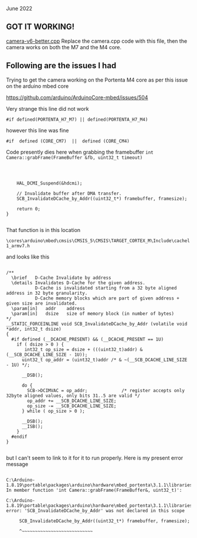 




June 2022



## GOT IT WORKING!

[camera-v6-better.cpp](camera-v6-better.cpp)  Replace the camera.cpp code with this file, then the camera works on both the M7 and the M4 core. 

## Following are the issues I had



Trying to get the camera working on the Portenta M4  core as per this issue on the arduino mbed core

https://github.com/arduino/ArduinoCore-mbed/issues/504





Very strange this line did not work

```#if defined(PORTENTA_H7_M7) || defined(PORTENTA_H7_M4)```

however this line was fine

```
#if  defined (CORE_CM7)  ||  defined (CORE_CM4)

```

Code presently dies here when grabbing the framebuffer
```int Camera::grabFrame(FrameBuffer &fb, uint32_t timeout)```

```



    HAL_DCMI_Suspend(&hdcmi);

    // Invalidate buffer after DMA transfer.
    SCB_InvalidateDCache_by_Addr((uint32_t*) framebuffer, framesize);

    return 0;
}


```




That function is in this location

```\cores\arduino\mbed\cmsis\CMSIS_5\CMSIS\TARGET_CORTEX_M\Include\cachel1_armv7.h  ```

and looks like this

```

/**
  \brief   D-Cache Invalidate by address
  \details Invalidates D-Cache for the given address.
           D-Cache is invalidated starting from a 32 byte aligned address in 32 byte granularity.
           D-Cache memory blocks which are part of given address + given size are invalidated.
  \param[in]   addr    address
  \param[in]   dsize   size of memory block (in number of bytes)
*/
__STATIC_FORCEINLINE void SCB_InvalidateDCache_by_Addr (volatile void *addr, int32_t dsize)
{
  #if defined (__DCACHE_PRESENT) && (__DCACHE_PRESENT == 1U)
    if ( dsize > 0 ) {
       int32_t op_size = dsize + (((uint32_t)addr) & (__SCB_DCACHE_LINE_SIZE - 1U));
      uint32_t op_addr = (uint32_t)addr /* & ~(__SCB_DCACHE_LINE_SIZE - 1U) */;

      __DSB();

      do {
        SCB->DCIMVAC = op_addr;             /* register accepts only 32byte aligned values, only bits 31..5 are valid */
        op_addr += __SCB_DCACHE_LINE_SIZE;
        op_size -= __SCB_DCACHE_LINE_SIZE;
      } while ( op_size > 0 );

      __DSB();
      __ISB();
    }
  #endif
}


```

but I can't seem to link to it for it to run properly. Here is my present error message

```

C:\Arduino-1.8.19\portable\packages\arduino\hardware\mbed_portenta\3.1.1\libraries\Camera\src\camera.cpp: In member function 'int Camera::grabFrame(FrameBuffer&, uint32_t)':

C:\Arduino-1.8.19\portable\packages\arduino\hardware\mbed_portenta\3.1.1\libraries\Camera\src\camera.cpp:609:5: error: 'SCB_InvalidateDCache_by_Addr' was not declared in this scope

     SCB_InvalidateDCache_by_Addr((uint32_t*) framebuffer, framesize);

     ^~~~~~~~~~~~~~~~~~~~~~~~~~~~


```






